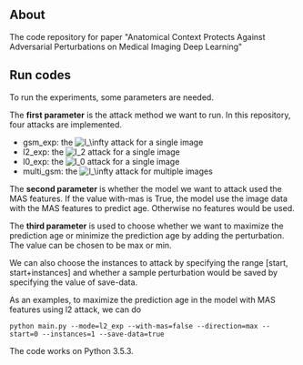 ## About
The code repository for paper 
"Anatomical Context Protects Against Adversarial Perturbations on Medical Imaging Deep Learning"

## Run codes
To run the experiments, some parameters are needed.

The **first parameter** is the attack method we want to run. 
In this repository, four attacks are implemented.

* gsm_exp: the <img src="https://latex.codecogs.com/gif.latex?l_\infty" title="l_\infty" />
attack for a single image
* l2_exp: the <img src="https://latex.codecogs.com/gif.latex?l_2" title="l_2" /> 
attack for a single image
* l0_exp: the <img src="https://latex.codecogs.com/gif.latex?l_0" title="l_0" />
attack for a single image
* multi_gsm: the <img src="https://latex.codecogs.com/gif.latex?l_\infty" title="l_\infty" />
attack for multiple images
    
The **second parameter** is whether the model we want to attack used the MAS features.
If the value with-mas is True, the model use the image data with the MAS
features to predict age. Otherwise no features would be used.

The **third parameter** is used to choose whether we want to maximize the 
prediction age or minimize the prediction age by adding the perturbation.
The value can be chosen to be max or min.

We can also choose the instances to attack by specifying the range 
[start, start+instances] and whether a sample perturbation would be saved
by specifying the value of save-data.

As an examples, to maximize the prediction age in the model with MAS features
using l2 attack, we can do

    python main.py --mode=l2_exp --with-mas=false --direction=max --start=0 --instances=1 --save-data=true

The code works on Python 3.5.3.